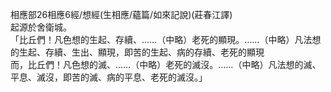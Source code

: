 相應部26相應6經/想經(生相應/蘊篇/如來記說)(莊春江譯)  
起源於舍衛城。  
「比丘們！凡色想的生起、存續、……（中略）老死的顯現。……（中略）凡法想的生起、存續、生出、顯現，即苦的生起、病的存續、老死的顯現  
而，比丘們！凡色想的滅、……（中略）老死的滅沒。……（中略）凡法想的滅、平息、滅沒，即苦的滅、病的平息、老死的滅沒。」  
  
  
